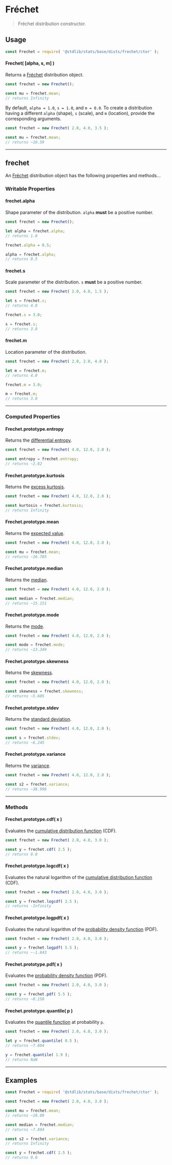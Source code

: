 <!--

@license Apache-2.0

Copyright (c) 2018 The Stdlib Authors.

Licensed under the Apache License, Version 2.0 (the "License");
you may not use this file except in compliance with the License.
You may obtain a copy of the License at

   http://www.apache.org/licenses/LICENSE-2.0

Unless required by applicable law or agreed to in writing, software
distributed under the License is distributed on an "AS IS" BASIS,
WITHOUT WARRANTIES OR CONDITIONS OF ANY KIND, either express or implied.
See the License for the specific language governing permissions and
limitations under the License.

-->

# Fréchet

> Fréchet distribution constructor.

<!-- Section to include introductory text. Make sure to keep an empty line after the intro `section` element and another before the `/section` close. -->

<section class="intro">

</section>

<!-- /.intro -->

<!-- Package usage documentation. -->

<section class="usage">

## Usage

```javascript
const Frechet = require( '@stdlib/stats/base/dists/frechet/ctor' );
```

#### Frechet( \[alpha, s, m] )

Returns a [Fréchet][frechet-distribution] distribution object.

```javascript
const frechet = new Frechet();

const mu = frechet.mean;
// returns Infinity
```

By default, `alpha = 1.0`, `s = 1.0`, and `m = 0.0`. To create a distribution having a different `alpha` (shape), `s` (scale), and `m` (location), provide the corresponding arguments.

```javascript
const frechet = new Frechet( 2.0, 4.0, 3.5 );

const mu = frechet.mean;
// returns ~10.59
```

* * *

## frechet

An [Fréchet][frechet-distribution] distribution object has the following properties and methods...

### Writable Properties

#### frechet.alpha

Shape parameter of the distribution. `alpha` **must** be a positive number.

```javascript
const frechet = new Frechet();

let alpha = frechet.alpha;
// returns 1.0

frechet.alpha = 0.5;

alpha = frechet.alpha;
// returns 0.5
```

#### frechet.s

Scale parameter of the distribution. `s` **must** be a positive number.

```javascript
const frechet = new Frechet( 2.0, 4.0, 1.5 );

let s = frechet.s;
// returns 4.0

frechet.s = 3.0;

s = frechet.s;
// returns 3.0
```

#### frechet.m

Location parameter of the distribution.

```javascript
const frechet = new Frechet( 2.0, 2.0, 4.0 );

let m = frechet.m;
// returns 4.0

frechet.m = 3.0;

m = frechet.m;
// returns 3.0
```

* * *

### Computed Properties

#### Frechet.prototype.entropy

Returns the [differential entropy][entropy].

```javascript
const frechet = new Frechet( 4.0, 12.0, 2.0 );

const entropy = frechet.entropy;
// returns ~2.82
```

#### Frechet.prototype.kurtosis

Returns the [excess kurtosis][kurtosis].

```javascript
const frechet = new Frechet( 4.0, 12.0, 2.0 );

const kurtosis = frechet.kurtosis;
// returns Infinity
```

#### Frechet.prototype.mean

Returns the [expected value][expected-value].

```javascript
const frechet = new Frechet( 4.0, 12.0, 2.0 );

const mu = frechet.mean;
// returns ~16.705
```

#### Frechet.prototype.median

Returns the [median][median].

```javascript
const frechet = new Frechet( 4.0, 12.0, 2.0 );

const median = frechet.median;
// returns ~15.151
```

#### Frechet.prototype.mode

Returns the [mode][mode].

```javascript
const frechet = new Frechet( 4.0, 12.0, 2.0 );

const mode = frechet.mode;
// returns ~13.349
```

#### Frechet.prototype.skewness

Returns the [skewness][skewness].

```javascript
const frechet = new Frechet( 4.0, 12.0, 2.0 );

const skewness = frechet.skewness;
// returns ~5.605
```

#### Frechet.prototype.stdev

Returns the [standard deviation][standard-deviation].

```javascript
const frechet = new Frechet( 4.0, 12.0, 2.0 );

const s = frechet.stdev;
// returns ~6.245
```

#### Frechet.prototype.variance

Returns the [variance][variance].

```javascript
const frechet = new Frechet( 4.0, 12.0, 2.0 );

const s2 = frechet.variance;
// returns ~38.996
```

* * *

### Methods

#### Frechet.prototype.cdf( x )

Evaluates the [cumulative distribution function][cdf] (CDF).

```javascript
const frechet = new Frechet( 2.0, 4.0, 3.0 );

const y = frechet.cdf( 2.5 );
// returns 0.0
```

#### Frechet.prototype.logcdf( x )

Evaluates the natural logarithm of the [cumulative distribution function][cdf] (CDF).

```javascript
const frechet = new Frechet( 2.0, 4.0, 3.0 );

const y = frechet.logcdf( 2.5 );
// returns -Infinity
```

#### Frechet.prototype.logpdf( x )

Evaluates the natural logarithm of the [probability density function][pdf] (PDF).

```javascript
const frechet = new Frechet( 2.0, 4.0, 3.0 );

const y = frechet.logpdf( 5.5 );
// returns ~-1.843
```

#### Frechet.prototype.pdf( x )

Evaluates the [probability density function][pdf] (PDF).

```javascript
const frechet = new Frechet( 2.0, 4.0, 3.0 );

const y = frechet.pdf( 5.5 );
// returns ~0.158
```

#### Frechet.prototype.quantile( p )

Evaluates the [quantile function][quantile-function] at probability `p`.

```javascript
const frechet = new Frechet( 2.0, 4.0, 3.0 );

let y = frechet.quantile( 0.5 );
// returns ~7.804

y = frechet.quantile( 1.9 );
// returns NaN
```

</section>

<!-- /.usage -->

<!-- Package usage notes. Make sure to keep an empty line after the `section` element and another before the `/section` close. -->

<section class="notes">

</section>

<!-- /.notes -->

<!-- Package usage examples. -->

* * *

<section class="examples">

## Examples

<!-- eslint no-undef: "error" -->

```javascript
const Frechet = require( '@stdlib/stats/base/dists/frechet/ctor' );

const frechet = new Frechet( 2.0, 4.0, 3.0 );

const mu = frechet.mean;
// returns ~10.09

const median = frechet.median;
// returns ~7.804

const s2 = frechet.variance;
// returns Infinity

const y = frechet.cdf( 2.5 );
// returns 0.0
```

</section>

<!-- /.examples -->

<!-- Section to include cited references. If references are included, add a horizontal rule *before* the section. Make sure to keep an empty line after the `section` element and another before the `/section` close. -->

<section class="references">

</section>

<!-- /.references -->

<!-- Section for related `stdlib` packages. Do not manually edit this section, as it is automatically populated. -->

<section class="related">

</section>

<!-- /.related -->

<!-- Section for all links. Make sure to keep an empty line after the `section` element and another before the `/section` close. -->

<section class="links">

[frechet-distribution]: https://en.wikipedia.org/wiki/Fr%C3%A9chet_distribution

[cdf]: https://en.wikipedia.org/wiki/Cumulative_distribution_function

[pdf]: https://en.wikipedia.org/wiki/Probability_density_function

[quantile-function]: https://en.wikipedia.org/wiki/Quantile_function

[entropy]: https://en.wikipedia.org/wiki/Entropy_%28information_theory%29

[expected-value]: https://en.wikipedia.org/wiki/Expected_value

[kurtosis]: https://en.wikipedia.org/wiki/Kurtosis

[median]: https://en.wikipedia.org/wiki/Median

[mode]: https://en.wikipedia.org/wiki/Mode_%28statistics%29

[skewness]: https://en.wikipedia.org/wiki/Skewness

[standard-deviation]: https://en.wikipedia.org/wiki/Standard_deviation

[variance]: https://en.wikipedia.org/wiki/Variance

</section>

<!-- /.links -->
